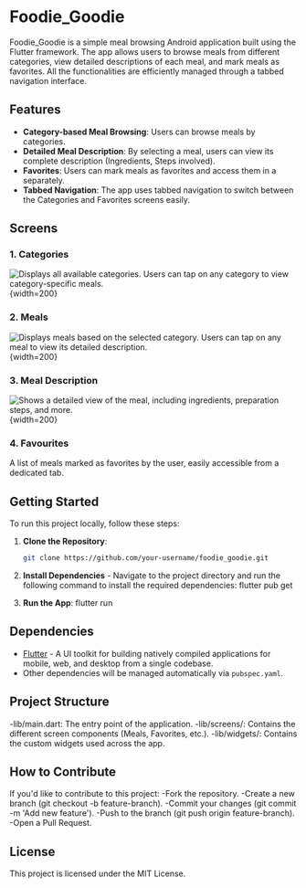 # Foodie_Goodie

Foodie_Goodie is a simple meal browsing Android application built using the Flutter framework. The app allows users to browse meals from different categories, view detailed descriptions of each meal, and mark meals as favorites. All the functionalities are efficiently managed through a tabbed navigation interface.

## Features

- **Category-based Meal Browsing**: Users can browse meals by categories.
- **Detailed Meal Description**: By selecting a meal, users can view its complete description (Ingredients, Steps involved).
- **Favorites**: Users can mark meals as favorites and access them in a separately.
- **Tabbed Navigation**: The app uses tabbed navigation to switch between the Categories and Favorites screens easily.

## Screens

### 1. Categories
![Displays all available categories. Users can tap on any category to view category-specific meals.
](./assets/readme_images/categories_ss.png){width=200}


### 2. Meals
![Displays meals based on the selected category. Users can tap on any meal to view its detailed description.
](./assets/readme_images/meals_ss.png){width=200}

### 3. Meal Description
![Shows a detailed view of the meal, including ingredients, preparation steps, and more.
](./assets/readme_images/mealdetail_ss.png){width=200}

### 4. Favourites
A list of meals marked as favorites by the user, easily accessible from a dedicated tab.

## Getting Started

To run this project locally, follow these steps:

1. **Clone the Repository**:
   ```bash
   git clone https://github.com/your-username/foodie_goodie.git
   
2. **Install Dependencies** - Navigate to the project directory and run the following command to install the required dependencies:
   flutter pub get

3. **Run the App**:
   flutter run

## Dependencies
- [Flutter](https://flutter.dev/) - A UI toolkit for building natively compiled applications for mobile, web, and desktop from a single codebase.
- Other dependencies will be managed automatically via `pubspec.yaml`.

## Project Structure
-lib/main.dart: The entry point of the application.
-lib/screens/: Contains the different screen components (Meals, Favorites, etc.).
-lib/widgets/: Contains the custom widgets used across the app.

## How to Contribute
If you'd like to contribute to this project:
-Fork the repository.
-Create a new branch (git checkout -b feature-branch).
-Commit your changes (git commit -m 'Add new feature').
-Push to the branch (git push origin feature-branch).
-Open a Pull Request.

## License
This project is licensed under the MIT License.
